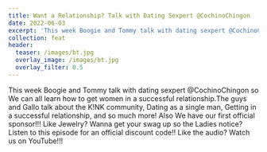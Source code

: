 ```yaml
---
title: Want a Relationship? Talk with Dating Sexpert @CochinoChingon
date: 2022-06-03
excerpt: 'This week Boogie and Tommy talk with dating sexpert @CochinoChingon so We can all learn how to get women in a successful relationship'
collection: feat
header:
  teaser: /images/bt.jpg
  overlay_image: /images/bt.jpg
  overlay_filter: 0.5
---
```


<!--<iframe src='https://open.spotify.com/embed/episode/6v1ACdbhtU9sgyGjRg4hTV' width='80%' height='232' frameborder='0' allowtransparency='true' allow='encrypted-media'></iframe>-->

This week Boogie and Tommy talk with dating sexpert @CochinoChingon so We can all learn how to get women in a successful relationship.The guys and Gallo talk about the K!NK community, Dating as a single man, Getting in a successful relationship, and so much more! Also We have our first official sponsor!!! Like Jewelry? Wanna get your swag up so the Ladies notice? Listen to this episode for an official discount code!! Like the audio? Watch us on YouTube!!!
